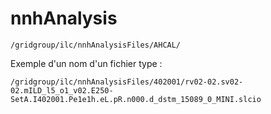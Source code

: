 # nnhAnalysis

```
/gridgroup/ilc/nnhAnalysisFiles/AHCAL/
```
Exemple d'un nom d'un fichier type :
```
/gridgroup/ilc/nnhAnalysisFiles/402001/rv02-02.sv02-02.mILD_l5_o1_v02.E250-SetA.I402001.Pe1e1h.eL.pR.n000.d_dstm_15089_0_MINI.slcio
```
